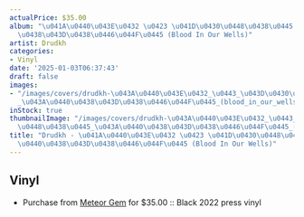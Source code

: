 ```yaml
---
actualPrice: $35.00
album: "\u041A\u0440\u043E\u0432 \u0423 \u041D\u0430\u0448\u0438\u0445 \u041A\u0440\
  \u0438\u043D\u0438\u0446\u044F\u0445 (Blood In Our Wells)"
artist: Drudkh
categories:
- Vinyl
date: '2025-01-03T06:37:43'
draft: false
images:
- "/images/covers/drudkh-\u043A\u0440\u043E\u0432_\u0443_\u043D\u0430\u0448\u0438\u0445\
  _\u043A\u0440\u0438\u043D\u0438\u0446\u044F\u0445_(blood_in_our_wells).png"
inStock: true
thumbnailImage: "/images/covers/drudkh-\u043A\u0440\u043E\u0432_\u0443_\u043D\u0430\
  \u0448\u0438\u0445_\u043A\u0440\u0438\u043D\u0438\u0446\u044F\u0445_(blood_in_our_wells)-thumb.png"
title: "Drudkh - \u041A\u0440\u043E\u0432 \u0423 \u041D\u0430\u0448\u0438\u0445 \u041A\
  \u0440\u0438\u043D\u0438\u0446\u044F\u0445 (Blood In Our Wells)"
---
```


## Vinyl
* Purchase from [Meteor Gem](https://meteor-gem.com/products/drudkh-кров-у-наших-криницях-blood-in-our-wells-lp) for $35.00 :: Black 2022 press vinyl
